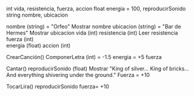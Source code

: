 int vida, resistencia, fuerza, accion
float energia = 100, reproducirSonido
string nombre, ubicacion



nombre (string) = "Orfeo"
    Mostrar nombre
ubicacion (string) = "Bar de Hermes"
     Mostrar ubicacion
vida (int)
resistencia (int) 
    Leer resistencia
fuerza (int)    
energia (float)
accion (int)



CrearCanción()
   ComponerLetra (int) = -1.5 energia
                       = +5 fuerza

Cantar()
   reproducirSonido (float)
   Mostrar "King of silver... King of bricks... And everything shivering under the ground."
   Fuerza = +10

TocarLira()
   reproducirSonido 
   fuerza= +10
